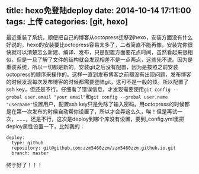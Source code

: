 title: hexo免登陆deploy
date: 2014-10-14 17:11:00
tags: 上传
categories: [git, hexo]
---
最近重装了系统，顺便把自己的博客从octopress迁移到hexo，安装方面没有什么好说的，hexo的安装要比octopress容易太多了，二者简直不能再像，安装完你很快就可以清楚怎么新建、编译、发布，只是配置方面要花点时间，虽然看起来很相似，但是一旦了解了文件的结构就会发现相差不是一点两点，这些先不说。因为是重装系统，所以一切都是新的，安装git之后没有配置，因为是按照之前安装octopress的顺序来操作的。这样一直到发布博客之前都没有出现问题，发布博客的时候发现每次发布博客的时候都需要登陆git，这可不是一般的烦。所以配置了ssh key，但还是不行。仔细看了错误信息，才发现需要使用`git config --grobal user.email "your email"`和`git config --grobal user.name "username"`设置用户，配置ssh key只是免除了输入密码。用octopress的时候都是在第一次发布的时候自动帮你设置了，所以才会弄这么久，唉！但是再试一次，……，还是不行，这次是deploy到哪个库没有设置，要到_config.yml里把deploy属性设置一下，比如我的：
```
deploy:
  type: github
  repository: git@github.com:zzm5460zzm/zzm5460zzm.github.io.git
  branch: master
```
终于好了！！！